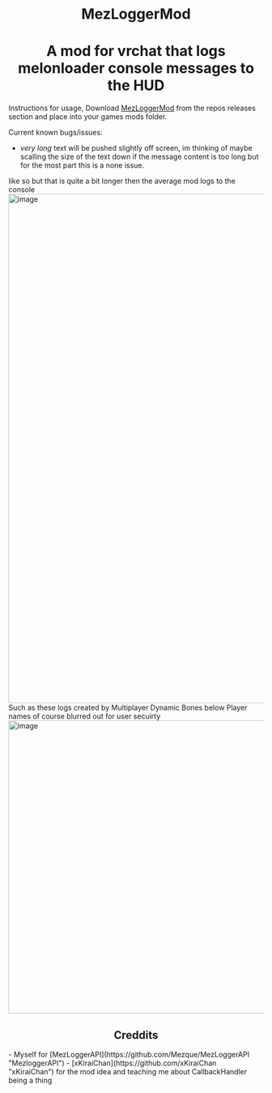 <h1 align="center"> MezLoggerMod </h1>
<h1 align="center"> A mod for vrchat that logs melonloader console messages to the HUD </h1>

Instructions for usage, Download [MezLoggerMod](https://github.com/Mezque/MezLoggerMod/releases/tag/Release "Mezlogger.cs") from the repos releases section and place into your games mods folder.

Current known bugs/issues:

- _very long_ text will be pushed slightly off screen, im thinking of maybe scalling the size of the text down if the message content is too long but for the most part this is a none issue.

 like so but that is quite a bit longer then the average mod logs to the console 
<img width="1006" alt="image" src="https://user-images.githubusercontent.com/31026406/148160919-08db3436-df08-4096-88b2-29cd679bddcd.png">
Such as these logs created by Multiplayer Dynamic Bones below Player names of course blurred out for user secuirty
<img width="579" alt="image" src="https://user-images.githubusercontent.com/31026406/148161481-50f16b8d-bc7a-4ee2-959c-99398acb9bfc.png">

<h2 align="center"> Creddits </h2>
- Myself for [MezLoggerAPI](https://github.com/Mezque/MezLoggerAPI "MezloggerAPI")
- [xKiraiChan](https://github.com/xKiraiChan "xKiraiChan") for the mod idea and teaching me about CallbackHandler being a thing
